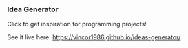 ### Idea Generator

Click to get inspiration for programming projects!

See it live here: https://vincor1986.github.io/ideas-generator/
